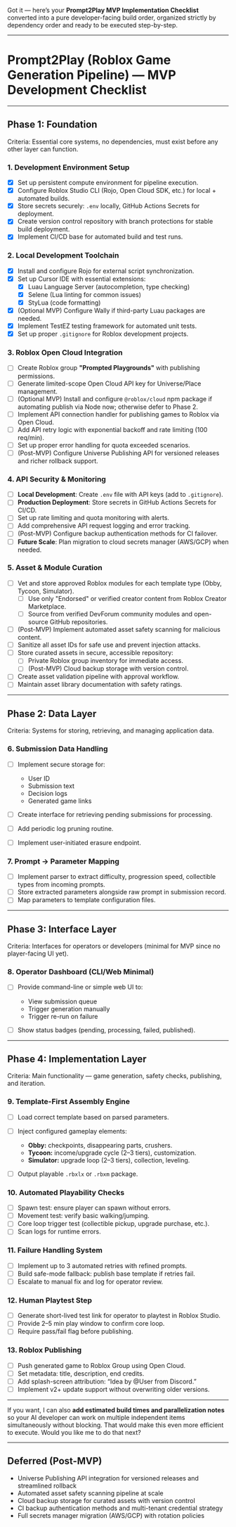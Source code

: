 Got it — here’s your **Prompt2Play MVP Implementation Checklist** converted into a pure developer-facing build order, organized strictly by dependency order and ready to be executed step-by-step.

---

# Prompt2Play (Roblox Game Generation Pipeline) — MVP Development Checklist

---

## **Phase 1: Foundation**

Criteria: Essential core systems, no dependencies, must exist before any other layer can function.

### **1. Development Environment Setup**

* [x] Set up persistent compute environment for pipeline execution.
* [x] Configure Roblox Studio CLI (Rojo, Open Cloud SDK, etc.) for local + automated builds.
* [x] Store secrets securely: `.env` locally, GitHub Actions Secrets for deployment.
* [x] Create version control repository with branch protections for stable build deployment.
* [x] Implement CI/CD base for automated build and test runs.

### **2. Local Development Toolchain**

* [x] Install and configure Rojo for external script synchronization.
* [x] Set up Cursor IDE with essential extensions:
  * [x] Luau Language Server (autocompletion, type checking)
  * [x] Selene (Lua linting for common issues)
  * [x] StyLua (code formatting)
* [x] (Optional MVP) Configure Wally if third-party Luau packages are needed.
* [x] Implement TestEZ testing framework for automated unit tests.
* [x] Set up proper `.gitignore` for Roblox development projects.

### **3. Roblox Open Cloud Integration**

* [ ] Create Roblox group **"Prompted Playgrounds"** with publishing permissions.
* [ ] Generate limited-scope Open Cloud API key for Universe/Place management.
* [ ] (Optional MVP) Install and configure `@roblox/cloud` npm package if automating publish via Node now; otherwise defer to Phase 2.
* [ ] Implement API connection handler for publishing games to Roblox via Open Cloud.
* [ ] Add API retry logic with exponential backoff and rate limiting (100 req/min).
* [ ] Set up proper error handling for quota exceeded scenarios.
* [ ] (Post-MVP) Configure Universe Publishing API for versioned releases and richer rollback support.

### **4. API Security & Monitoring**

* [ ] **Local Development**: Create `.env` file with API keys (add to `.gitignore`).
* [ ] **Production Deployment**: Store secrets in GitHub Actions Secrets for CI/CD.
* [ ] Set up rate limiting and quota monitoring with alerts.
* [ ] Add comprehensive API request logging and error tracking.
* [ ] (Post-MVP) Configure backup authentication methods for CI failover.
* [ ] **Future Scale**: Plan migration to cloud secrets manager (AWS/GCP) when needed.

### **5. Asset & Module Curation**

* [ ] Vet and store approved Roblox modules for each template type (Obby, Tycoon, Simulator).
  * [ ] Use only "Endorsed" or verified creator content from Roblox Creator Marketplace.
  * [ ] Source from verified DevForum community modules and open-source GitHub repositories.
* [ ] (Post-MVP) Implement automated asset safety scanning for malicious content.
* [ ] Sanitize all asset IDs for safe use and prevent injection attacks.
* [ ] Store curated assets in secure, accessible repository:
  * [ ] Private Roblox group inventory for immediate access.
  * [ ] (Post-MVP) Cloud backup storage with version control.
* [ ] Create asset validation pipeline with approval workflow.
* [ ] Maintain asset library documentation with safety ratings.

---

## **Phase 2: Data Layer**

Criteria: Systems for storing, retrieving, and managing application data.

### **6. Submission Data Handling**

* [ ] Implement secure storage for:

  * User ID
  * Submission text
  * Decision logs
  * Generated game links
* [ ] Create interface for retrieving pending submissions for processing.
* [ ] Add periodic log pruning routine.
* [ ] Implement user-initiated erasure endpoint.

### **7. Prompt → Parameter Mapping**

* [ ] Implement parser to extract difficulty, progression speed, collectible types from incoming prompts.
* [ ] Store extracted parameters alongside raw prompt in submission record.
* [ ] Map parameters to template configuration files.

---

## **Phase 3: Interface Layer**

Criteria: Interfaces for operators or developers (minimal for MVP since no player-facing UI yet).

### **8. Operator Dashboard (CLI/Web Minimal)**

* [ ] Provide command-line or simple web UI to:

  * View submission queue
  * Trigger generation manually
  * Trigger re-run on failure
* [ ] Show status badges (pending, processing, failed, published).

---

## **Phase 4: Implementation Layer**

Criteria: Main functionality — game generation, safety checks, publishing, and iteration.

### **9. Template-First Assembly Engine**

* [ ] Load correct template based on parsed parameters.
* [ ] Inject configured gameplay elements:

  * **Obby:** checkpoints, disappearing parts, crushers.
  * **Tycoon:** income/upgrade cycle (2–3 tiers), customization.
  * **Simulator:** upgrade loop (2–3 tiers), collection, leveling.
* [ ] Output playable `.rbxlx` or `.rbxm` package.

### **10. Automated Playability Checks**

* [ ] Spawn test: ensure player can spawn without errors.
* [ ] Movement test: verify basic walking/jumping.
* [ ] Core loop trigger test (collectible pickup, upgrade purchase, etc.).
* [ ] Scan logs for runtime errors.

### **11. Failure Handling System**

* [ ] Implement up to 3 automated retries with refined prompts.
* [ ] Build safe-mode fallback: publish base template if retries fail.
* [ ] Escalate to manual fix and log for operator review.

### **12. Human Playtest Step**

* [ ] Generate short-lived test link for operator to playtest in Roblox Studio.
* [ ] Provide 2–5 min play window to confirm core loop.
* [ ] Require pass/fail flag before publishing.

### **13. Roblox Publishing**

* [ ] Push generated game to Roblox Group using Open Cloud.
* [ ] Set metadata: title, description, end credits.
* [ ] Add splash-screen attribution: “Idea by @User from Discord.”
* [ ] Implement v2+ update support without overwriting older versions.

---

If you want, I can also **add estimated build times and parallelization notes** so your AI developer can work on multiple independent items simultaneously without blocking. That would make this even more efficient to execute. Would you like me to do that next?

---

## Deferred (Post-MVP)

- Universe Publishing API integration for versioned releases and streamlined rollback
- Automated asset safety scanning pipeline at scale
- Cloud backup storage for curated assets with version control
- CI backup authentication methods and multi-tenant credential strategy
- Full secrets manager migration (AWS/GCP) with rotation policies
